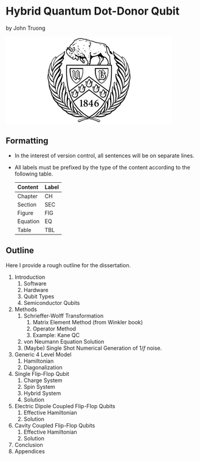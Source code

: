# Hybrid Quantum Dot-Donor Qubit

by John Truong

![UB](ub_logo.png)

## Formatting

-   In the interest of version control, all sentences will be on separate lines.
-   All labels must be prefixed by the type of the content according to the following table.

    | Content  | Label |
    | -------- | ----- |
    | Chapter  | CH    |
    | Section  | SEC   |
    | Figure   | FIG   |
    | Equation | EQ    |
    | Table    | TBL   |

## Outline

Here I provide a rough outline for the dissertation.

1. Introduction
    1. Software
    2. Hardware
    3. Qubit Types
    4. Semiconductor Qubits
2. Methods
    1. Schrieffer-Wolff Transformation
        1. Matrix Element Method (from Winkler book)
        2. Operator Method
        3. Example: Kane QC
    2. von Neumann Equation Solution
    3. (Maybe) Single Shot Numerical Generation of $1/f$ noise.
3. Generic 4 Level Model
    1. Hamiltonian
    2. Diagonalization
4. Single Flip-Flop Qubit
    1. Charge System
    2. Spin System
    3. Hybrid System
    4. Solution
5. Electric Dipole Coupled Flip-Flop Qubits
    1. Effective Hamiltonian
    2. Solution
6. Cavity Coupled Flip-Flop Qubits
    1. Effective Hamiltonian
    2. Solution
7. Conclusion
8. Appendices
